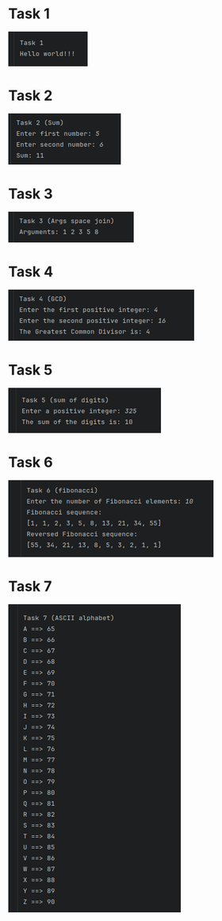 # Task 1

![](.images/d0ea30af.png)

# Task 2

![](.images/1135e423.png)

# Task 3

![](.images/a7e147a9.png)

# Task 4

![](.images/e9121ca6.png)

# Task 5

![](.images/2e8bfa1c.png)

# Task 6

![](.images/327a4a95.png)

# Task 7

![](.images/1dfa45f1.png)
